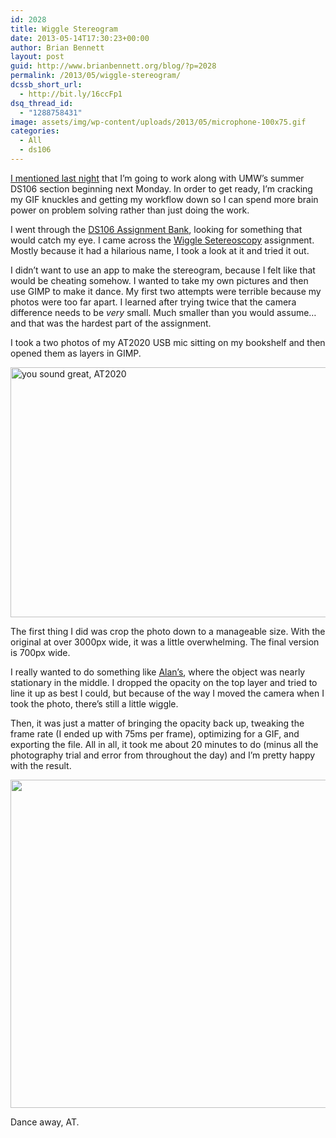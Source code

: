 ```yaml
---
id: 2028
title: Wiggle Stereogram
date: 2013-05-14T17:30:23+00:00
author: Brian Bennett
layout: post
guid: http://www.brianbennett.org/blog/?p=2028
permalink: /2013/05/wiggle-stereogram/
dcssb_short_url:
  - http://bit.ly/16ccFp1
dsq_thread_id:
  - "1288758431"
image: assets/img/wp-content/uploads/2013/05/microphone-100x75.gif
categories:
  - All
  - ds106
---
```

[I mentioned last night](http://blog.ohheybrian.com/where-is-all-the-time-ds106-4life/) that I&#8217;m going to work along with UMW&#8217;s summer DS106 section beginning next Monday. In order to get ready, I&#8217;m cracking my GIF knuckles and getting my workflow down so I can spend more brain power on problem solving rather than just doing the work.

I went through the [DS106 Assignment Bank](http://assignments.ds106.us/types/visualassignments/page/8/), looking for something that would catch my eye. I came across the [Wiggle Setereoscopy](http://assignments.ds106.us/assignments/wiggle-stereoscopy/) assignment. Mostly because it had a hilarious name, I took a look at it and tried it out.

I didn&#8217;t want to use an app to make the stereogram, because I felt like that would be cheating somehow. I wanted to take my own pictures and then use GIMP to make it dance. My first two attempts were terrible because my photos were too far apart. I learned after trying twice that the camera difference needs to be _very_ small. Much smaller than you would assume&#8230;and that was the hardest part of the assignment.

I took a two photos of my AT2020 USB mic sitting on my bookshelf and then opened them as layers in GIMP.

[<img src="http://blog.ohheybrian.com/wp-content/uploads/2013/05/mic-1024x640.png" alt="you sound great, AT2020" width="640" height="400" class="aligncenter size-large wp-image-2029" srcset="https://blog.ohheybrian.com/wp-content/uploads/2013/05/mic-1024x640.png 1024w, https://blog.ohheybrian.com/wp-content/uploads/2013/05/mic-300x187.png 300w, https://blog.ohheybrian.com/wp-content/uploads/2013/05/mic-100x62.png 100w, https://blog.ohheybrian.com/wp-content/uploads/2013/05/mic.png 1440w" sizes="(max-width: 640px) 100vw, 640px" />](http://blog.ohheybrian.com/wp-content/uploads/2013/05/mic.png)

The first thing I did was crop the photo down to a manageable size. With the original at over 3000px wide, it was a little overwhelming. The final version is 700px wide.

I really wanted to do something like [Alan&#8217;s](http://cogdogblog.com/2012/07/27/two-quick-wigglers/), where the object was nearly stationary in the middle. I dropped the opacity on the top layer and tried to line it up as best I could, but because of the way I moved the camera when I took the photo, there&#8217;s still a little wiggle.

Then, it was just a matter of bringing the opacity back up, tweaking the frame rate (I ended up with 75ms per frame), optimizing for a GIF, and exporting the file. All in all, it took me about 20 minutes to do (minus all the photography trial and error from throughout the day) and I&#8217;m pretty happy with the result.

<div style="max-width: 710px" class="wp-caption aligncenter">
  <a href="http://www.ohheybrian.com/images/microphone.gif"><img src="http://www.ohheybrian.com/images/microphone.gif" width="700" height="525" class /></a>

  <p class="wp-caption-text">
    Dance away, AT.
  </p>
</div>
